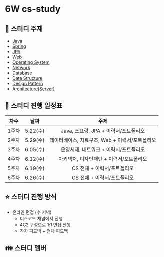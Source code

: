# 6W cs-study

## 📰 스터디 주제

- [Java](Java/README.md)
- [Spring](Spring/README.md)
- [JPA](JPA/README.md)
- [Web](Web/README.md)
- [Operating System](Operating%20System/README.md)
- [Network](Network/README.md)
- [Database](Database/README.md)
- [Data Structure](Data%20Structure/README.md)
- [Design Pattern](Design%20Pattern/README.md)
- [Architecture(Server)](Architecture/README.md)

## 📅 스터디 진행 일정표

|  차수  |    날짜   |                  주제                 |
| :---: | :------: | :----------------------------------: |
| 1주차  | 5.22(수)  |    Java, 스프링, JPA + 이력서/포트폴리오   |
| 2주차  | 5.29(수)  | 데이터베이스, 자료구조, Web + 이력서/포트폴리오 |
| 3주차  | 6.05(수)  |      운영체제, 네트워크 + 이력서/포트폴리오   |
| 4주차  | 6.12(수)  |    아키텍처, 디자인패턴 + 이력서/포트폴리오   |
| 5주차  | 6.19(수)  |       CS 전체 + 이력서/포트폴리오         |
| 6주차  | 6.26(수)  |       CS 전체 + 이력서/포트폴리오         |

## ⭐️ 스터디 진행 방식

- 온라인 면접 (수 저녁)
  - 디스코드 채널에서 진행
  - 4C2 구성으로 1:1 면접 진행
  - 각자 피드백 + 전체 피드백

## 👪 스터디 멤버
